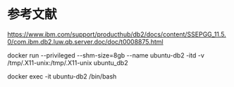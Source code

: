 # 参考文献

https://www.ibm.com/support/producthub/db2/docs/content/SSEPGG_11.5.0/com.ibm.db2.luw.qb.server.doc/doc/t0008875.html

docker run --privileged --shm-size=8gb --name ubuntu-db2 -itd -v /tmp/.X11-unix:/tmp/.X11-unix  ubuntu_db2

docker exec -it ubuntu-db2 /bin/bash
